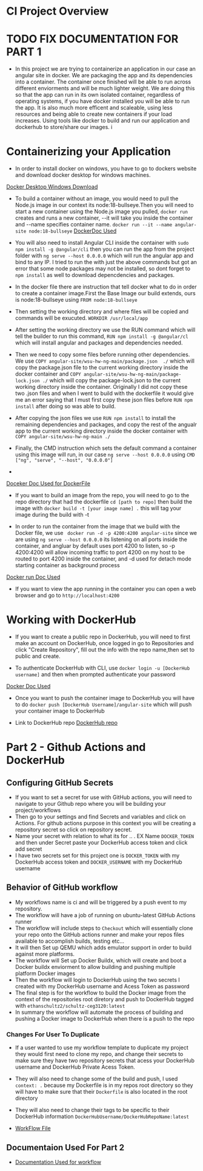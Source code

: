 # CI Project Overview

# TODO FIX DOCUMENTATION FOR PART 1
- In this project we are trying to containerize an application in our case an angular site in docker. We are packaging the app and its dependencies into a container. The container once finished will be able to run across different enviorments and will be much lighter weight. We are doing this so that the app can run in its own isolated container, regardless of operating systems, if you have docker installed you will be able to run the app. It is also much more efficent and scaleable, using less resources and being able to create  new containers if your load increases. Using tools like docker to build and run our application and dockerhub to store/share our images. 
i
# Containerizing your Application

- In order to install docker on windows, you have to go to dockers website and download docker desktop for windows machines.

[Docker Desktop Windows Download](https://docs.docker.com/desktop/setup/install/windows-install/)
 
- To build a container without an image, you would need to pull the Node.js image in our context its node:18-bullseye.Then you will need to start a new container using the Node.js image you pulled, `docker run` creates and runs a new container, --it will take you inside the container and --name specifies container name. `docker run --it --name angular-site node:18-bullseye` [DockerDoc Used](https://docs.docker.com/reference/cli/docker/container/run/#example-join-another-containers-pid-namespace)

- You will also need to install Angular CLI inside the container with `sudo npm install -g @angular/cli` then you can run the app from the project folder with  `ng serve --host 0.0.0.0` which will run the angular app and bind to any IP. I tried to run the with just the above commands but got an error that some node packages may not be installed, so dont forget to `npm install` as well to download depencdencies and packages. 

- In the docker file there are instruction that tell docker what to do in order to create a container image.First the Base Image our build extends, ours is node:18-bullseye using `FROM node:18-bullseye`
- Then setting the working directory and where files will be copied and commands will be exucuted. `WORKDIR /usr/local/app`
- After setting the working directory we use the RUN command which will tell the builder to run this command, `RUN npm install -g @angular/cl`  which will install angular and packages and dependencies needed.
- Then we need to copy some files before running other dependencies. We use `COPY angular-site/wsu-hw-ng-main/package.json  ./` which will copy the package.json file to the current working directory inside the docker container and `COPY angular-site/wsu-hw-ng-main/package-lock.json ./` which will copy the package-lock.json to the current working directory inside the container. Originally I did not copy these two .json files and when I went to build with the dockerfile it would give me an error saying that I must first copy these json files before `RUN npm install` after doing so was able to build.
- After copying the json files we use `RUN npm install` to install the remaining dependencies and packages, and copy the rest of the angualr app to the current working directory inside the docker container with `COPY angular-site/wsu-hw-ng-main ./`
- Finally, the CMD instruction which sets the default command a container using this image will run, in our case `ng serve --host 0.0.0.0` using `CMD ["ng", "serve", "--host", "0.0.0.0"]`
- 
[Doceker Doc Used for DockerFile](https://docs.docker.com/get-started/docker-concepts/building-images/writing-a-dockerfile/)

- If you want to build an image from the repo, you will need to go to the repo directory that had the dockerfile `cd [path to repo]` then build the image with `docker build -t [your image name] .` this will tag your image during the build with -t

- In order to run the container from the image that we build with the Docker file, we use ` docker run -d -p 4200:4200 angular-site` since we are using `ng serve --host 0.0.0.0` its listening on all ports inside the container, and angluar by default uses port 4200 to listen, so -p 4200:4200 will allow incoming traffic to port 4200 on my host to be routed to port 4200 inside the container, and -d used for detach mode starting container as background process

[Docker run Doc Used](https://docs.docker.com/reference/cli/docker/container/run/)

- If you want to view the app running in the container you can open a web browser and go to `http://localhost:4200`

# Working with DockerHub 

- If you want to create a public repo in DockerHub, you will need to first make an account on DockerHub, once logged in go to Repositories and click "Create Repository", fill out the info with the repo name,then set to public and create.

- To authenticate DockerHub with CLI, use `docker login -u [DockerHub username]` and then when prompted authenticate your password

[Docker Doc Used](https://docs.docker.com/reference/cli/docker/login/)

- Once you want to push the container image to DockerHub you will have to do `docker push [DockerHub Username]/angular-site` which will push your container image to DockerHub

- Link to DockerHub repo [DockerHub repo](https://hub.docker.com/repository/docker/ethanschultz2/schultz-ceg3120/general
) 



# Part 2 - Github Actions and DockerHub 

## Configuring GitHub Secrets
- If you want to set a secret for use with GitHub actions, you will need to navigate to your Github repo where you will be building your project/workflows
- Then go to your settings and find Secrets and variables and click on Actions. For github actions purpose in this context you will be creating a repository secret so click on repository secret.
- Name your secret with relation to what its for .. . EX Name `DOCKER_TOKEN` and then under Secret paste your DockerHub access token and click add secret
- I have two secrets set for this project one is `DOCKER_TOKEN` with my DockerHub access token and `DOCKER_USERNAME` with my DockerHub username
 
## Behavior of GitHub workflow
- My workflows name is ci and will be triggered by a push event to my repository.
- The workflow will have a job of running on ubuntu-latest GitHub Actions runner
- The workflow will include steps to `Checkout` which will essentially clone your repo onto the GitHub actions runner and make your repos files available to accomplish builds, testing etc...
- It will then Set up QEMU which adds emulator support in order to build against more platforms. 
- The workflow will Set up Docker Buildx, which will create and boot a Docker buildx enviorment to allow building and pushing multiple platform Docker images
- Then the workflow will login to DockerHub using the two secrets I created with my DockerHub username and Acess Token as password
- The final step is for the workflow to build the Docker image from the context of the repositories root diretory and push to DockerHub tagged with `ethanschultz2/schultz-ceg3120:latest`
- In summary the workflow will automate the process of building and pushing a Docker image to DockerHub when there is a push to the repo

### Changes For User To Duplicate

- If a user wanted to use my workflow template to duplicate my project they would first need to clone my repo, and change their secrets to make sure they have two repository secrets that acess your DockerHub username and DockerHub Private Acess Token.
- They will also need to change some of the build and push, I used `context: .` because my Dockerfile is in my repos root directory so they will have to make sure that their `Dockerfile` is also located in the root directory 

- They will also need to change their tags to be specific to their DockerHub information `DockerHubUsername/DockerHubRepoName:latest`

- [WorkFlow File](https://github.com/WSU-kduncan/f24cicd-ethanschultz2/blob/main/.github/workflows/Project4.yml)


## Documentaion Used For Part 2
- [Documentation Used for workflow](https://github.com/marketplace/actions/build-and-push-docker-images)
